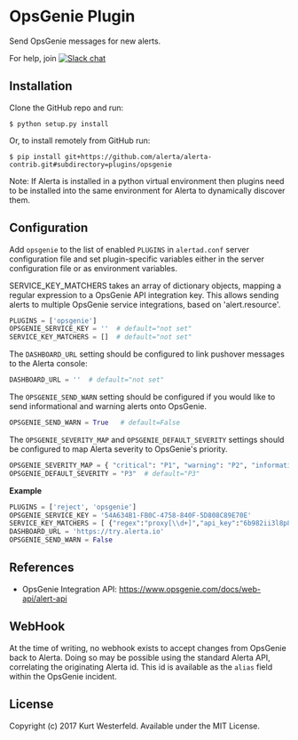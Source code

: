 OpsGenie Plugin
================

Send OpsGenie messages for new alerts.

For help, join [![Slack chat](https://img.shields.io/badge/chat-on%20slack-blue?logo=slack)](https://slack.alerta.dev)

Installation
------------

Clone the GitHub repo and run:

    $ python setup.py install

Or, to install remotely from GitHub run:

    $ pip install git+https://github.com/alerta/alerta-contrib.git#subdirectory=plugins/opsgenie

Note: If Alerta is installed in a python virtual environment then plugins
need to be installed into the same environment for Alerta to dynamically
discover them.

Configuration
-------------

Add `opsgenie` to the list of enabled `PLUGINS` in `alertad.conf` server
configuration file and set plugin-specific variables either in the
server configuration file or as environment variables.

SERVICE_KEY_MATCHERS takes an array of dictionary objects, mapping a regular
expression to a OpsGenie API integration key.  This allows sending alerts to
multiple OpsGenie service integrations, based on 'alert.resource'.

```python
PLUGINS = ['opsgenie']
OPSGENIE_SERVICE_KEY = ''  # default="not set"
SERVICE_KEY_MATCHERS = []  # default="not set"
```

The `DASHBOARD_URL` setting should be configured to link pushover messages to
the Alerta console:

```python
DASHBOARD_URL = ''  # default="not set"
```

The `OPSGENIE_SEND_WARN` setting should be configured if you would like to send
informational and warning alerts onto OpsGenie.

```python
OPSGENIE_SEND_WARN = True   # default=False
```

The `OPSGENIE_SEVERITY_MAP` and `OPSGENIE_DEFAULT_SEVERITY` settings should be configured
to map Alerta severity to OpsGenie's priority.

```python
OPSGENIE_SEVERITY_MAP = { "critical": "P1", "warning": "P2", "informational": "P5" }  # this is also default
OPSGENIE_DEFAULT_SEVERITY = "P3"  # default="P3"
```

**Example**

```python
PLUGINS = ['reject', 'opsgenie']
OPSGENIE_SERVICE_KEY = '54A634B1-FB0C-4758-840F-5D808C89E70E'
SERVICE_KEY_MATCHERS = [ {"regex":"proxy[\\d+]","api_key":"6b982ii3l8p834566oo13zx9477p1zxd"} ]
DASHBOARD_URL = 'https://try.alerta.io'
OPSGENIE_SEND_WARN = False
```

References
----------

  * OpsGenie Integration API: https://www.opsgenie.com/docs/web-api/alert-api


WebHook
-------
At the time of writing, no webhook exists to accept changes from OpsGenie back to Alerta.  Doing
so may be possible using the standard Alerta API, correlating the originating Alerta id.  This
id is available as the `alias` field within the OpsGenie incident.


License
-------

Copyright (c) 2017 Kurt Westerfeld. Available under the MIT License.
